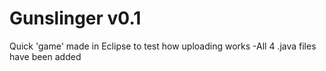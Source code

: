 Gunslinger v0.1
==========

Quick 'game' made in Eclipse to test how uploading works
-All 4 .java files have been added
